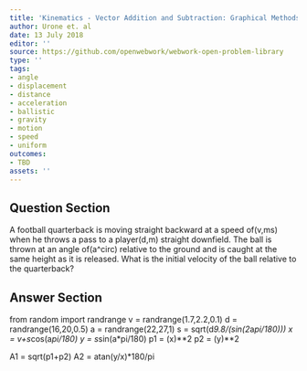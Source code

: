 ```yaml
---
title: 'Kinematics - Vector Addition and Subtraction: Graphical Methods'
author: Urone et. al
date: 13 July 2018
editor: ''
source: https://github.com/openwebwork/webwork-open-problem-library
type: ''
tags:
- angle
- displacement
- distance
- acceleration
- ballistic
- gravity
- motion
- speed
- uniform
outcomes:
- TBD
assets: ''
---
```


## Question Section 

A football quarterback is moving straight backward at a speed of(v,ms) when he throws a pass to a player(d,m) straight downfield. The ball is thrown at an angle of(a^circ) relative to the ground and is caught at the same height as it is released. What is the initial velocity of the ball relative to the quarterback?

## Answer Section

from random import randrange
v = randrange(1.7,2.2,0.1)
d = randrange(16,20,0.5)
a = randrange(22,27,1)
s = sqrt(d*9.8/(sin(2*a*pi/180)))
x = v+s*cos(a*pi/180)
y = s*sin(a*pi/180)
p1 = (x)**2
p2 = (y)**2

A1 = sqrt(p1+p2)
A2 = atan(y/x)*180/pi